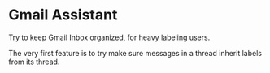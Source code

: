 Gmail Assistant
===============

Try to keep Gmail Inbox organized, for heavy labeling users.

The very first feature is to try make sure messages in a thread inherit labels from its thread.
